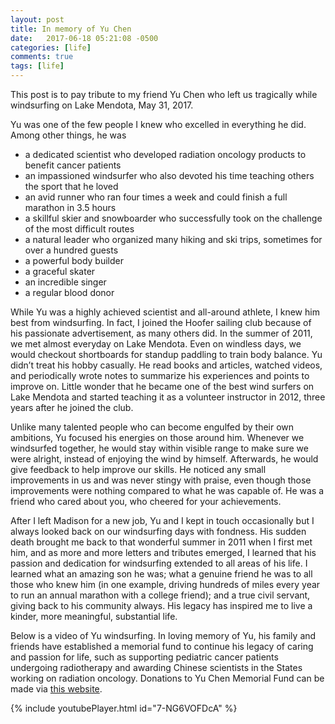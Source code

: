 ```yaml
---
layout: post
title: In memory of Yu Chen
date:   2017-06-18 05:21:08 -0500
categories: [life]
comments: true
tags: [life]
---
```

This post is to pay tribute to my friend Yu Chen who left us tragically while windsurfing on Lake Mendota, May 31, 2017.

Yu was one of the few people I knew who excelled in everything he did. Among other things, he was 

* a dedicated scientist who developed radiation oncology products to benefit cancer patients 
* an impassioned windsurfer who also devoted his time teaching others the sport that he loved 
* an avid runner who ran four times a week and could finish a full marathon in 3.5 hours
* a skillful skier and snowboarder who successfully took on the challenge of the most difficult routes
* a natural leader who organized many hiking and ski trips, sometimes for over a hundred guests
* a powerful body builder 
* a graceful skater
* an incredible singer 
* a regular blood donor

While Yu was a highly achieved scientist and all-around athlete, I knew him best from windsurfing.
In fact, I joined the Hoofer sailing club because of his passionate advertisement, as many others did.
In the summer of 2011, we met almost everyday on Lake Mendota. Even on windless days, we would checkout shortboards for standup paddling to train body balance.
Yu didn’t treat his hobby casually.
He read books and articles, watched videos, and periodically wrote notes to summarize his experiences and points to improve on.
Little wonder that he became one of the best wind surfers on Lake Mendota and started teaching it as a volunteer instructor in 2012, three years after he joined the club.

Unlike many talented people who can become engulfed by their own ambitions, Yu focused his energies on those around him.
Whenever we windsurfed together, he would stay within visible range 
to make sure we were alright, instead of enjoying the wind by himself.
Afterwards, he would give feedback to help improve our skills.
He noticed any small improvements in us and was never stingy with praise, even though those improvements were nothing compared to what he was capable of.
He was a friend who cared about you, who cheered for your achievements.

After I left Madison for a new job, Yu and I kept in touch occasionally but I always looked back on our windsurfing days with fondness. His sudden death brought me back to that wonderful summer in 2011 when I first met him, and as more and more letters and tributes emerged, I learned that his passion and dedication for windsurfing extended to all areas of his life. I learned what an amazing son he was; what a genuine friend he was to all those who knew him (in one example, driving hundreds of miles every year to run an annual marathon with a college friend); and a true civil servant, giving back to his community always. His legacy has inspired me to live a kinder, more meaningful, substantial life.

Below is a video of Yu windsurfing.
In loving memory of Yu, his family and friends have established a memorial fund to continue his legacy of caring and passion for life,
such as supporting pediatric cancer patients undergoing radiotherapy and awarding Chinese scientists in the States working on radiation oncology.
Donations to Yu Chen Memorial Fund can be made via [this website](http://yuchenmemorial.org/).

{% include youtubePlayer.html id="7-NG6VOFDcA" %}

